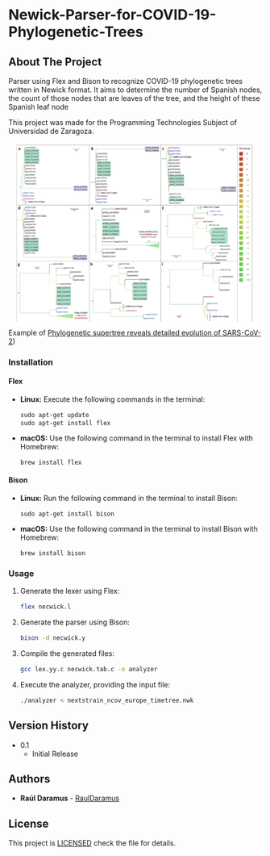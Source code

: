 
# Newick-Parser-for-COVID-19-Phylogenetic-Trees
## About The Project
Parser using Flex and Bison to recognize COVID-19 phylogenetic trees written in Newick format. It aims to determine the number of Spanish nodes, the count of those nodes that are leaves of the tree, and the height of these Spanish leaf node

This project was made for the Programming Technologies Subject of Universidad de Zaragoza.


![Trees](./example.png)
Example of [Phylogenetic supertree reveals detailed evolution of SARS-CoV-2](https://www.nature.com/articles/s41598-020-79484-8))

### Installation

#### Flex

- **Linux:**
    Execute the following commands in the terminal:
     ```
     sudo apt-get update
     sudo apt-get install flex
     ```

- **macOS:**
    Use the following command in the terminal to install Flex with Homebrew:
     ```
     brew install flex
     ```

#### Bison

- **Linux:**
    Run the following command in the terminal to install Bison:
     ```
     sudo apt-get install bison
     ```

- **macOS:**
    Use the following command in the terminal to install Bison with Homebrew:
     ```
     brew install bison
     ```

### Usage 
1. Generate the lexer using Flex:
   ```bash
   flex necwick.l
   ```
2. Generate the parser using Bison:
    ```bash
   bison -d necwick.y
   ```
3. Compile the generated files:
   ```bash
   gcc lex.yy.c necwick.tab.c -o analyzer
   ```
4. Execute the analyzer, providing the input file:
   ```bash
   ./analyzer < nextstrain_ncov_europe_timetree.nwk
   ```



## Version History 

* 0.1
    * Initial Release

## Authors 

* **Raúl Daramus** - [RaulDaramus](https://github.com/RaulDaramus)

## License

This project is [LICENSED](LICENSE) check the file for details.

